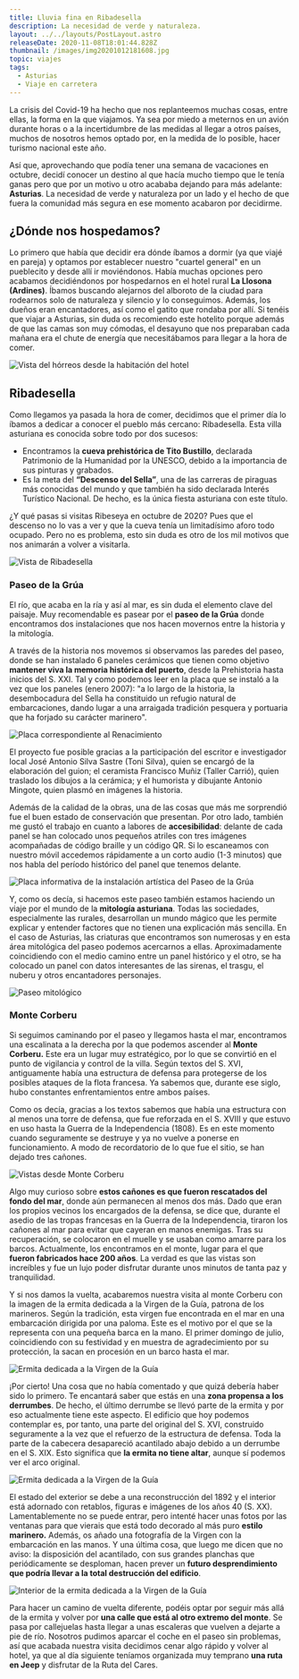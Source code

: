 ```yaml
---
title: Lluvia fina en Ribadesella
description: La necesidad de verde y naturaleza.
layout: ../../layouts/PostLayout.astro
releaseDate: 2020-11-08T18:01:44.828Z
thumbnail: /images/img20201012181608.jpg
topic: viajes
tags:
  - Asturias
  - Viaje en carretera
---
```

La crisis del Covid-19 ha hecho que nos replanteemos muchas cosas, entre ellas, la forma en la que viajamos. Ya sea por miedo a meternos en un avión durante horas o a la incertidumbre de las medidas al llegar a otros países, muchos de nosotros hemos optado por, en la medida de lo posible, hacer turismo nacional este año.

Así que, aprovechando que podía tener una semana de vacaciones en octubre, decidí conocer un destino al que hacía mucho tiempo que le tenía ganas pero que por un motivo u otro acababa dejando para más adelante: **Asturias**. La necesidad de verde y naturaleza por un lado y el hecho de que fuera la comunidad más segura en ese momento acabaron por decidirme.

## ¿Dónde nos hospedamos?

Lo primero que había que decidir era dónde íbamos a dormir (ya que viajé en pareja) y optamos por establecer nuestro "cuartel general" en un pueblecito y desde allí ir moviéndonos. Había muchas opciones pero acabamos decidiéndonos por hospedarnos en el hotel rural **La Llosona (Ardines)**. Íbamos buscando alejarnos del alboroto de la ciudad para rodearnos solo de naturaleza y silencio y lo conseguimos. Además, los dueños eran encantadores, así como el gatito que rondaba por allí. Si tenéis que viajar a Asturias, sin duda os recomiendo este hotelito porque además de que las camas son muy cómodas, el desayuno que nos preparaban cada mañana era el chute de energía que necesitábamos para llegar a la hora de comer.

![Vista del hórreos desde la habitación del hotel](/images/img20201012165314.jpg "Vista del hórreos desde la habitación del hotel")

## Ribadesella

Como llegamos ya pasada la hora de comer, decidimos que el primer día lo íbamos a dedicar a conocer el pueblo más cercano: Ribadesella. Esta villa asturiana es conocida sobre todo por dos sucesos:

* Encontramos la **cueva prehistórica de Tito Bustillo**, declarada Patrimonio de la Humanidad por la UNESCO, debido a la importancia de sus pinturas y grabados.
* Es la meta del **“Descenso del Sella”**, una de las carreras de piraguas más conocidas del mundo y que también ha sido declarada Interés Turístico Nacional. De hecho, es la única fiesta asturiana con este título.

¿Y qué pasas si visitas Ribeseya en octubre de 2020? Pues que el descenso no lo vas a ver y que la cueva tenía un limitadísimo aforo todo ocupado. Pero no es problema, esto sin duda es otro de los mil motivos que nos animarán a volver a visitarla.

![Vista de Ribadesella](/images/img20201012181256.jpg "Vista de Ribadesella")

### Paseo de la Grúa

El río, que acaba en la ría y así al mar, es sin duda el elemento clave del paisaje. Muy recomendable es pasear por el **paseo de la Grúa** donde encontramos dos instalaciones que nos hacen movernos entre la historia y la mitología.

A través de la historia nos movemos si observamos las paredes del paseo, donde se han instalado 6 paneles cerámicos que tienen como objetivo **mantener viva la memoria histórica del puerto**, desde la Prehistoria hasta inicios del S. XXI. Tal y como podemos leer en la placa que se instaló a la vez que los paneles (enero 2007): "a lo largo de la historia, la desembocadura del Sella ha constituido un refugio natural de embarcaciones, dando lugar a una arraigada tradición pesquera y portuaria que ha forjado su carácter marinero".

![Placa correspondiente al Renacimiento](/images/img20201012181455.jpg "Placa correspondiente al Renacimiento")

El proyecto fue posible gracias a la participación del escritor e investigador local José Antonio Silva Sastre (Toni Silva), quien se encargó de la elaboración del guion; el ceramista Francisco Muñiz (Taller Carrió), quien traslado los dibujos a la cerámica; y el humorista y dibujante Antonio Mingote, quien plasmó en imágenes la historia. 

Además de la calidad de la obras, una de las cosas que más me sorprendió fue el buen estado de conservación que presentan. Por otro lado, también me gustó el trabajo en cuanto a labores de **accesibilidad**: delante de cada panel se han colocado unos pequeños atriles con tres imágenes acompañadas de código braille y un código QR. Si lo escaneamos con nuestro móvil accedemos rápidamente a un corto audio (1-3 minutos) que nos habla del período histórico del panel que tenemos delante.

![Placa informativa de la instalación artística del Paseo de la Grúa](/images/img20201012181226.jpg "Placa informativa de la instalación artística del Paseo de la Grúa")

Y, como os decía, si hacemos este paseo también estamos haciendo un viaje por el mundo de la **mitología asturiana**. Todas las sociedades, especialmente las rurales, desarrollan un mundo mágico que les permite explicar y entender factores que no tienen una explicación más sencilla. En el caso de Asturias, las criaturas que encontramos son numerosas y en esta área mitológica del paseo podemos acercarnos a ellas. Aproximadamente coincidiendo con el medio camino entre un panel histórico y el otro, se ha colocado un panel con datos interesantes de las sirenas, el trasgu, el nuberu y otros encantadores personajes.

![Paseo mitológico](/images/img20201012182535.jpg "Paseo mitológico")

### Monte Corberu

Si seguimos caminando por el paseo y llegamos hasta el mar, encontramos una escalinata a la derecha por la que podemos ascender al **Monte Corberu.** Este era un lugar muy estratégico, por lo que se convirtió en el punto de vigilancia y control de la villa. Según textos del S. XVI, antiguamente había una estructura de defensa para protegerse de los posibles ataques de la flota francesa. Ya sabemos que, durante ese siglo, hubo constantes enfrentamientos entre ambos países.

Como os decía, gracias a los textos sabemos que había una estructura con al menos una torre de defensa, que fue reforzada en el S. XVIII y que estuvo en uso hasta la Guerra de la Independencia (1808). Es en este momento cuando seguramente se destruye y ya no vuelve a ponerse en funcionamiento. A modo de recordatorio de lo que fue el sitio, se han dejado tres cañones.

![Vistas desde Monte Corberu](/images/img20201012190627.jpg "Vistas desde Monte Corberu")

Algo muy curioso sobre **estos cañones es que fueron rescatados del fondo del mar**, donde aún permanecen al menos dos más. Dado que eran los propios vecinos los encargados de la defensa, se dice que, durante el asedio de las tropas francesas en la Guerra de la Independencia, tiraron los cañones al mar para evitar que cayeran en manos enemigas. Tras su recuperación, se colocaron en el muelle y se usaban como amarre para los barcos. Actualmente, los encontramos en el monte, lugar para el que **fueron fabricados hace 200 años**. La verdad es que las vistas son increíbles y fue un lujo poder disfrutar durante unos minutos de tanta paz y tranquilidad.

Y si nos damos la vuelta, acabaremos nuestra visita al monte Corberu con la imagen de la ermita dedicada a la Virgen de la Guía, patrona de los marineros. Según la tradición, esta virgen fue encontrada en el mar en una embarcación dirigida por una paloma. Este es el motivo por el que se la representa con una pequeña barca en la mano. El primer domingo de julio, coincidiendo con su festividad y en muestra de agradecimiento por su protección, la sacan en procesión en un barco hasta el mar.

![Ermita dedicada a la Virgen de la Guía](/images/img20201012190427.jpg "Ermita dedicada a la Virgen de la Guía")

¡Por cierto! Una cosa que no había comentado y que quizá debería haber sido lo primero. Te encantará saber que estás en una **zona propensa a los derrumbes**. De hecho, el último derrumbe se llevó parte de la ermita y por eso actualmente tiene este aspecto. El edificio que hoy podemos contemplar es, por tanto, una parte del original del S. XVI, construido seguramente a la vez que el refuerzo de la estructura de defensa. Toda la parte de la cabecera desapareció acantilado abajo debido a un derrumbe en el S. XIX. Esto significa que **la ermita no tiene altar**, aunque sí podemos ver el arco original.

![Ermita dedicada a la Virgen de la Guía](/images/img20201012191020.jpg "Ermita dedicada a la Virgen de la Guía")

El estado del exterior se debe a una reconstrucción del 1892 y el interior está adornado con retablos, figuras e imágenes de los años 40 (S. XX). Lamentablemente no se puede entrar, pero intenté hacer unas fotos por las ventanas para que vierais que está todo decorado al más puro **estilo marinero.** Además, os añado una fotografía de la Virgen con la embarcación en las manos. Y una última cosa, que luego me dicen que no aviso: la disposición del acantilado, con sus grandes planchas que periódicamente se desploman, hacen prever un **futuro desprendimiento que podría llevar a la total destrucción del edificio**.

![Interior de la ermita dedicada a la Virgen de la Guía](/images/horizontal.jpg "Interior de la ermita dedicada a la Virgen de la Guía")

Para hacer un camino de vuelta diferente, podéis optar por seguir más allá de la ermita y volver por **una calle que está al otro extremo del monte**. Se pasa por callejuelas hasta llegar a unas escaleras que vuelven a dejarte a pie de río. Nosotros pudimos aparcar el coche en el paseo sin problemas, así que acabada nuestra visita decidimos cenar algo rápido y volver al hotel, ya que al día siguiente teníamos organizada muy temprano **una ruta en Jeep** y disfrutar de la Ruta del Cares.